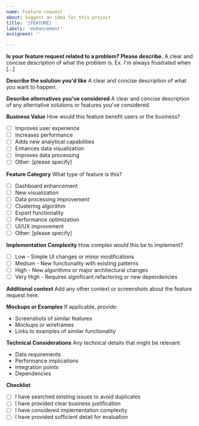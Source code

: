 ```yaml
---
name: Feature request
about: Suggest an idea for this project
title: '[FEATURE] '
labels: 'enhancement'
assignees: ''

---
```


**Is your feature request related to a problem? Please describe.**
A clear and concise description of what the problem is. Ex. I'm always frustrated when [...]

**Describe the solution you'd like**
A clear and concise description of what you want to happen.

**Describe alternatives you've considered**
A clear and concise description of any alternative solutions or features you've considered.

**Business Value**
How would this feature benefit users or the business?
- [ ] Improves user experience
- [ ] Increases performance
- [ ] Adds new analytical capabilities
- [ ] Enhances data visualization
- [ ] Improves data processing
- [ ] Other: [please specify]

**Feature Category**
What type of feature is this?
- [ ] Dashboard enhancement
- [ ] New visualization
- [ ] Data processing improvement
- [ ] Clustering algorithm
- [ ] Export functionality
- [ ] Performance optimization
- [ ] UI/UX improvement
- [ ] Other: [please specify]

**Implementation Complexity**
How complex would this be to implement?
- [ ] Low - Simple UI changes or minor modifications
- [ ] Medium - New functionality with existing patterns
- [ ] High - New algorithms or major architectural changes
- [ ] Very High - Requires significant refactoring or new dependencies

**Additional context**
Add any other context or screenshots about the feature request here.

**Mockups or Examples**
If applicable, provide:
- Screenshots of similar features
- Mockups or wireframes
- Links to examples of similar functionality

**Technical Considerations**
Any technical details that might be relevant:
- Data requirements
- Performance implications
- Integration points
- Dependencies

**Checklist**
- [ ] I have searched existing issues to avoid duplicates
- [ ] I have provided clear business justification
- [ ] I have considered implementation complexity
- [ ] I have provided sufficient detail for evaluation 